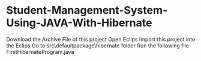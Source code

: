 # Student-Management-System-Using-JAVA-With-Hibernate
  Download the Archive File of this project
  Open Eclips
  Import this project into the Eclips 
  Go to src\defaultpackage\hibernate folder
  Run the following file FirstHibernateProgram.java
